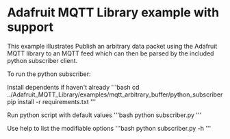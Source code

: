 # Adafruit MQTT Library example with support

This example illustrates Publish an arbitrary data packet using the Adafruit MQTT library to an MQTT feed which can then be parsed by the included python subscriber client.

To run the python subscriber:

Install dependents if haven't already
'''bash
cd ../Adafruit_MQTT_Library/examples/mqtt_arbitrary_buffer/python_subscriber
pip install -r requirements.txt
'''

Run python script with default values
'''bash
python subscriber.py
'''

Use help to list the modifiable options
'''bash
python subscriber.py -h
'''
